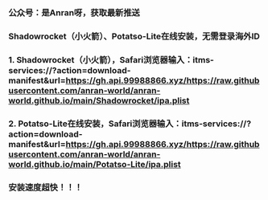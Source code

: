 ### 公众号：是Anran呀，获取最新推送

### Shadowrocket（小火箭）、Potatso-Lite在线安装，无需登录海外ID

### 1. Shadowrocket（小火箭），Safari浏览器输入：itms-services://?action=download-manifest&url=https://gh.api.99988866.xyz/https://raw.githubusercontent.com/anran-world/anran-world.github.io/main/Shadowrocket/ipa.plist  
### 2. Potatso-Lite在线安装，Safari浏览器输入：itms-services://?action=download-manifest&url=https://gh.api.99988866.xyz/https://raw.githubusercontent.com/anran-world/anran-world.github.io/main/Potatso-Lite/ipa.plist  
### 安装速度超快！！！
